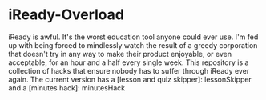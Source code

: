 # iReady-Overload
iReady is awful. It's the worst education tool anyone could ever use. I'm fed up with being forced to mindlessly watch the result of a greedy corporation that doesn't try in any way to make their product enjoyable, or even acceptable, for an hour and a half every single week.
This repository is a collection of hacks that ensure nobody has to suffer through iReady ever again. The current version has a [lesson and quiz skipper]: lessonSkipper and a [minutes hack]: minutesHack
